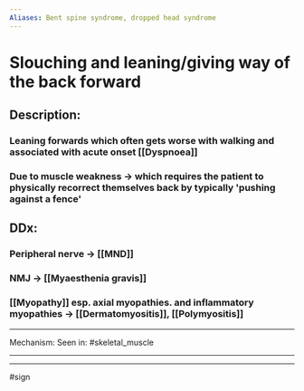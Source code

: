 ```yaml
---
Aliases: Bent spine syndrome, dropped head syndrome
---
```

# Slouching and leaning/giving way of the back forward
## Description:
### Leaning forwards which often gets worse with walking and associated with acute onset [[Dyspnoea]]
### Due to muscle weakness -> which requires the patient to physically recorrect themselves back by typically 'pushing against a fence'
## DDx:
### Peripheral nerve -> [[MND]]
### NMJ -> [[Myaesthenia gravis]]
### [[Myopathy]] esp. axial myopathies. and inflammatory myopathies -> [[Dermatomyositis]], [[Polymyositis]]

---
Mechanism:
Seen in: #skeletal_muscle 

---


---
#sign 